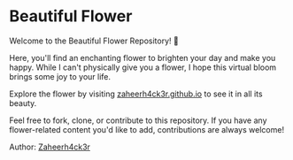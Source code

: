 # Beautiful Flower

Welcome to the Beautiful Flower Repository! 🌸

Here, you'll find an enchanting flower to brighten your day and make you happy. While I can't physically give you a flower, I hope this virtual bloom brings some joy to your life.

Explore the flower by visiting [zaheerh4ck3r.github.io](https://zaheerh4ck3r.github.io/I-ve-got-my-eyes-on-you/) to see it in all its beauty.

Feel free to fork, clone, or contribute to this repository. If you have any flower-related content you'd like to add, contributions are always welcome!

Author: [Zaheerh4ck3r](https://github.com/zaheerh4ck3r)
